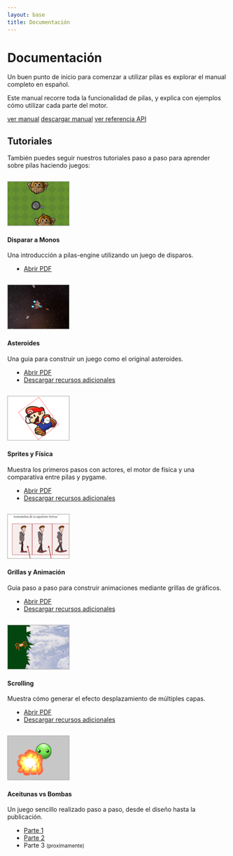 ```yaml
---
layout: base 
title: Documentación
---
```


# Documentación

Un buen punto de inicio para comenzar a utilizar pilas es explorar el manual completo en español.

Este manual recorre toda la funcionalidad de pilas, y explica con ejemplos cómo utilizar cada parte del motor.

<div class="clearfix center">
   <a href='https://pilas.readthedocs.org/es/latest/' class='button purple'>ver manual</a>
   <a href='http://media.readthedocs.org/pdf/pilas/latest/pilas.pdf' class='button blue'>descargar manual</a>
   <a href='api/index.html' class='button green'>ver referencia API</a>
</div>


## Tutoriales

También puedes seguir nuestros tutoriales paso a paso para aprender
sobre pilas haciendo juegos:


<div class='grid_12 alpha borde' style='margin-top: 2em'>
 <div class='grid_2 alpha'>
 <img style='border: 1px solid #A8A8A8;' src='./images/tutoriales/disparar_a_monos.png'>
 </div>

 <div class="grid_10 omega">
 <h4>Disparar a Monos</h4>

 <p>Una introducción a pilas-engine utilizando un juego de disparos.
 <ul style='margin-left: 1em; list-style-type: disc'>
  <li><a href="tutoriales/disparar_a_monos.pdf">Abrir PDF</a></li>
 </ul>
 </div>
</div>


<div class='grid_12 alpha borde' style='margin-top: 2em'>
 <div class='grid_2 alpha'>
 <img style='border: 1px solid #A8A8A8;' src='./images/tutoriales/asteroides.png'>
 </div>

 <div class="grid_10 omega">
 <h4>Asteroides</h4>

 <p>Una guia para construir un juego como el original asteroides.
 <ul style='margin-left: 1em; list-style-type: disc'>
  <li><a href="tutoriales/Asteroides.pdf">Abrir PDF</a></li>
  <li><a href="tutoriales/recursos_asteroides.zip">Descargar recursos adicionales</a></li>
 </ul>
 </div>
</div>


<div class='grid_12 alpha borde' style='margin-top: 2em'>
 <div class='grid_2 alpha'>
 <img style='border: 1px solid #A8A8A8;' src='./images/tutoriales/mario.png'>
 </div>

 <div class="grid_10 omega">
 <h4>Sprites y Física</h4>

 <p>Muestra los primeros pasos con actores, el motor de física y una comparativa entre pilas y pygame.
 <ul style='margin-left: 1em; list-style-type: disc'>
  <li><a href="tutoriales/mario.pdf">Abrir PDF</a></li>
  <li><a href="tutoriales/recursos_mario.zip">Descargar recursos adicionales</a></li>
 </ul>
 </div>
</div>


<div class='grid_12 alpha borde' style='margin-top: 2em'>
 <div class='grid_2 alpha'>
 <img style='border: 1px solid #A8A8A8;' src='./images/tutoriales/grillas.png'>
 </div>

 <div class="grid_10 omega">
 <h4>Grillas y Animación</h4>

 <p>Guia paso a paso para construir animaciones mediante grillas de gráficos.
 <ul style='margin-left: 1em; list-style-type: disc'>
  <li><a href="tutoriales/grillas.pdf">Abrir PDF</a></li>
  <li><a href="tutoriales/recursos_grillas.zip">Descargar recursos adicionales</a></li>
 </ul>
 </div>
</div>





<div class='grid_12 alpha borde' style='margin-top: 2em'>
 <div class='grid_2 alpha'>
 <img style='border: 1px solid #A8A8A8;' src='./images/tutoriales/scrolling.png'>
 </div>

 <div class="grid_10 omega">
 <h4>Scrolling</h4>

 <p>Muestra cómo generar el efecto desplazamiento de múltiples capas.
 <ul style='margin-left: 1em; list-style-type: disc'>
  <li><a href="tutoriales/scrolling.pdf">Abrir PDF</a></li>
  <li><a href="tutoriales/recursos_scrolling.zip">Descargar recursos adicionales</a></li>
 </ul>
 </div>
</div>





<div class='grid_12 alpha borde' style='margin-top: 2em'>
 <div class='grid_2 alpha'>
 <img style='border: 1px solid #A8A8A8;' src='./images/tutoriales/aceitunas_vs_bombas.png'>
 </div>

 <div class="grid_10 omega">
 <h4>Aceitunas vs Bombas</h4>

 <p>Un juego sencillo realizado paso a paso, desde el diseño hasta la publicación.

 <ul style='margin-left: 1em; list-style-type: disc'>
  <li><a href="aceitunas_vs_bombas_parte_1.html">Parte 1</a></li>
  <li><a href="aceitunas_vs_bombas_parte_2.html">Parte 2</a></li>
  <li>Parte 3 <small>(proximamente)</small></li>
 </ul>
 </div>
</div>
